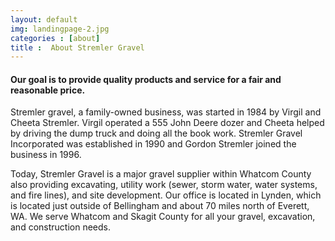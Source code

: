 ```yaml
---
layout: default
img: landingpage-2.jpg
categories : [about]
title :  About Stremler Gravel
---
```


#### Our goal is to provide quality products and service for a fair and reasonable price.

Stremler gravel, a family-owned business, was started in 1984 by Virgil and Cheeta Stremler. Virgil operated a 555 John Deere dozer and Cheeta helped by driving the dump truck and doing all the book work. Stremler Gravel Incorporated was established in 1990 and Gordon Stremler joined the business in 1996.

Today, Stremler Gravel is a major gravel supplier within Whatcom County also providing excavating, utility work (sewer, storm water, water systems, and fire lines), and site development. Our office is located in Lynden, which is located just outside of Bellingham and about 70 miles north of Everett, WA. We serve Whatcom and Skagit County for all your gravel, excavation, and construction needs.
